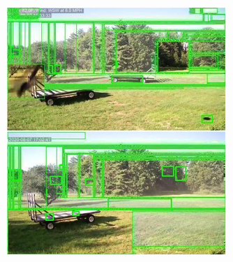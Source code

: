 ![20200807-163020-170025](in/20200807/20200807-163020-170025_0_.jpg)
![20200807-170030-173035](in/20200807/20200807-170030-173035_0_.jpg)
